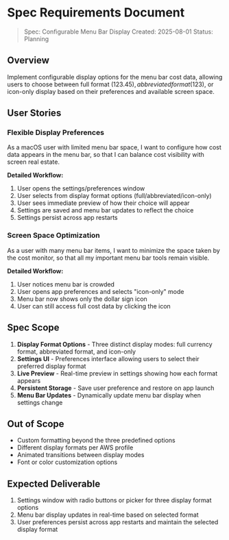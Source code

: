 # Spec Requirements Document

> Spec: Configurable Menu Bar Display
> Created: 2025-08-01
> Status: Planning

## Overview

Implement configurable display options for the menu bar cost data, allowing users to choose between full format ($123.45), abbreviated format ($123), or icon-only display based on their preferences and available screen space.

## User Stories

### Flexible Display Preferences

As a macOS user with limited menu bar space, I want to configure how cost data appears in the menu bar, so that I can balance cost visibility with screen real estate.

**Detailed Workflow:**
1. User opens the settings/preferences window
2. User selects from display format options (full/abbreviated/icon-only)
3. User sees immediate preview of how their choice will appear
4. Settings are saved and menu bar updates to reflect the choice
5. Settings persist across app restarts

### Screen Space Optimization

As a user with many menu bar items, I want to minimize the space taken by the cost monitor, so that all my important menu bar tools remain visible.

**Detailed Workflow:**
1. User notices menu bar is crowded
2. User opens app preferences and selects "icon-only" mode
3. Menu bar now shows only the dollar sign icon
4. User can still access full cost data by clicking the icon

## Spec Scope

1. **Display Format Options** - Three distinct display modes: full currency format, abbreviated format, and icon-only
2. **Settings UI** - Preferences interface allowing users to select their preferred display format
3. **Live Preview** - Real-time preview in settings showing how each format appears
4. **Persistent Storage** - Save user preference and restore on app launch
5. **Menu Bar Updates** - Dynamically update menu bar display when settings change

## Out of Scope

- Custom formatting beyond the three predefined options
- Different display formats per AWS profile
- Animated transitions between display modes
- Font or color customization options

## Expected Deliverable

1. Settings window with radio buttons or picker for three display format options
2. Menu bar display updates in real-time based on selected format
3. User preferences persist across app restarts and maintain the selected display format